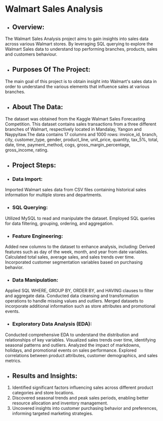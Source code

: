 # Walmart Sales Analysis

* ## Overview:
The Walmart Sales Analysis project aims to gain insights into sales data across various Walmart stores. By leveraging SQL querying to explore the Walmart Sales data to understand top performing branches, products, sales and customers behaviour.

* ## Purposes Of The Project:
The main goal of this project is to obtain insight into Walmart's sales data in order to understand the various elements that influence sales at various branches.


* ## About The Data:
The dataset was obtained from the Kaggle Walmart Sales Forecasting Competition. This dataset contains sales transactions from a three different branches of Walmart, respectively located in Mandalay, Yangon and Naypyitaw.The data contains 17 columns and 1000 rows: invoice_id, branch, city, customer_type, gender, product_line, unit_price, quantity, tax_5%, total, date, time, payment_method, cogs, gross_margin_percentage, gross_income, rating.

* ## Project Steps:
* ### Data Import:
Imported Walmart sales data from CSV files containing historical sales information for multiple stores and departments.

* ### SQL Querying:
Utilized MySQL to read and manipulate the dataset.
Employed SQL queries for data filtering, grouping, ordering, and aggregation.

* ### Feature Engineering:
Added new columns to the dataset to enhance analysis, including:
Derived features such as day of the week, month, and year from date variables.
Calculated total sales, average sales, and sales trends over time.
Incorporated customer segmentation variables based on purchasing behavior.

* ### Data Manipulation:
Applied SQL WHERE, GROUP BY, ORDER BY, and HAVING clauses to filter and aggregate data.
Conducted data cleansing and transformation operations to handle missing values and outliers.
Merged datasets to incorporate additional information such as store attributes and promotional events.

* ### Exploratory Data Analysis (EDA):
Conducted comprehensive EDA to understand the distribution and relationships of key variables.
Visualized sales trends over time, identifying seasonal patterns and outliers.
Analyzed the impact of markdowns, holidays, and promotional events on sales performance.
Explored correlations between product attributes, customer demographics, and sales metrics.

* ## Results and Insights:
1. Identified significant factors influencing sales across different product categories and store locations.
2. Discovered seasonal trends and peak sales periods, enabling better resource allocation and inventory management.
3. Uncovered insights into customer purchasing behavior and preferences, informing targeted marketing strategies.
 


